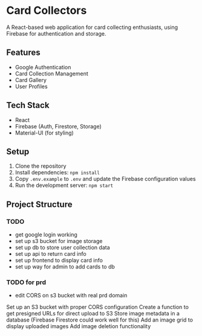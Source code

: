 # Card Collectors

A React-based web application for card collecting enthusiasts, using Firebase for authentication and storage.

## Features

- Google Authentication
- Card Collection Management
- Card Gallery
- User Profiles

## Tech Stack

- React
- Firebase (Auth, Firestore, Storage)
- Material-UI (for styling)

## Setup

1. Clone the repository
2. Install dependencies: `npm install`
3. Copy `.env.example` to `.env` and update the Firebase configuration values
4. Run the development server: `npm start`

## Project Structure

### TODO

- get google login working
- set up s3 bucket for image storage
- set up db to store user collection data
- set up api to return card info
- set up frontend to display card info
- set up way for admin to add cards to db


### TODO for prd
 - edit CORS on s3 bucket with real prd domain


Set up an S3 bucket with proper CORS configuration
Create a function to get presigned URLs for direct upload to S3
Store image metadata in a database (Firebase Firestore could work well for this)
Add an image grid to display uploaded images
Add image deletion functionality